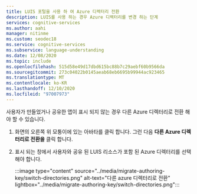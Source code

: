 ```yaml
---
title: LUIS 포털을 사용 하 여 Azure 디렉터리 전환
description: LUIS를 사용 하는 경우 Azure 디렉터리를 변경 하는 단계
services: cognitive-services
ms.author: aahi
manager: nitinme
ms.custom: seodec18
ms.service: cognitive-services
ms.subservice: language-understanding
ms.date: 12/08/2020
ms.topic: include
ms.openlocfilehash: 515d58e49d17dbd615bc88b7c29aebf60b9566da
ms.sourcegitcommit: 273c04022b0145aeab68eb6695b99944ac923465
ms.translationtype: MT
ms.contentlocale: ko-KR
ms.lasthandoff: 12/10/2020
ms.locfileid: "97007973"
---
```

사용자가 만들었거나 공유한 앱이 표시 되지 않는 경우 다른 Azure 디렉터리로 전환 해야 할 수 있습니다.

1. 화면의 오른쪽 위 모퉁이에 있는 아바타를 클릭 합니다. 그런 다음 **다른 Azure 디렉터리로 전환을** 클릭 합니다. 
2. 표시 되는 창에서 사용자와 공유 된 LUIS 리소스가 포함 된 Azure 디렉터리를 선택 해야 합니다. 

    :::image type="content" source="../media/migrate-authoring-key/switch-directories.png" alt-text="다른 azure 디렉터리로 전환" lightbox="../media/migrate-authoring-key/switch-directories.png":::